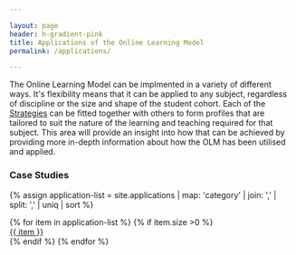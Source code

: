 ```yaml
---

layout: page
header: h-gradient-pink
title: Applications of the Online Learning Model
permalink: /applications/

---
```


The Online Learning Model can be implmented in a variety of different ways. It's flexibility means that it can be applied to any subject, regardless of discipline or the size and shape of the student cohort. Each of the [Strategies]({{site.baseurl}}/strategy) can be fitted together with others to form profiles that are tailored to suit the nature of the learning and teaching required for that subject. This area will provide an insight into how that can be achieved by providing more in-depth information about how the OLM has been utilised and applied.

### Case Studies

{% assign application-list =  site.applications | map: 'category' | join: ','  | split: ',' | uniq | sort %}
<div class="box-container-rows extra-padding">
{% for item in application-list %}
{% if item.size >0 %}
<a href="{{ site.baseurl }}/applications/{{ item | slugify }}/">
<div class="box gradient-purple white">{{ item }}</div>
</a>
{% endif %}
{% endfor %}
</div>
